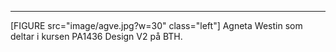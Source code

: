 

------
[FIGURE src="image/agve.jpg?w=30" class="left"] Agneta Westin som deltar i kursen PA1436 Design V2 på BTH.
